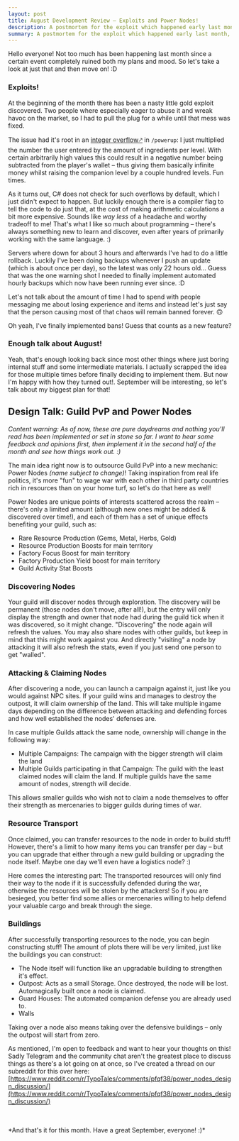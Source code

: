 ```yaml
---
layout: post
title: August Development Review – Exploits and Power Nodes!
description: A postmortem for the exploit which happened early last month, followed by a design talk for guild warfare.
summary: A postmortem for the exploit which happened early last month, followed by a design talk for guild warfare.
---
```


Hello everyone! Not too much has been happening last month since a certain event completely ruined both my plans and mood. So let's take a look at just that and then move on! :D

### Exploits!
At the beginning of the month there has been a nasty little gold exploit discovered. Two people where especially eager to abuse it and wreak havoc on the market, so I had to pull the plug for a while until that mess was fixed.

The issue had it's root in an [integer overflow🡕](https://en.wikipedia.org/wiki/Arithmetic_overflow) in `/powerup`: I just multiplied the number the user entered by the amount of ingredients per level. With certain arbitrarily high values this could result in a negative number being subtracted from the player's wallet – thus giving them basically infinite money whilst raising the companion level by a couple hundred levels. Fun times.

As it turns out, C# does not check for such overflows by default, which I just didn't expect to happen. But luckily enough there is a compiler flag to tell the code to do just that, at the cost of making arithmetic calculations a bit more expensive. Sounds like *way less* of a headache and worthy tradeoff to me! That's what I like so much about programming – there's always something new to learn and discover, even after years of primarily working with the same language. :)

Servers where down for about 3 hours and afterwards I've had to do a little rollback. Luckily I've been doing backups whenever I push an update (which is about once per day), so the latest was only 22 hours old... Guess that was the one warning shot I needed to finally implement automated hourly backups which now have been running ever since. :D

Let's not talk about the amount of time I had to spend with people messaging me about losing experience and items and instead let's just say that the person causing most of that chaos will remain banned forever. 🙃

Oh yeah, I've finally implemented bans! Guess that counts as a new feature?

### Enough talk about August!
Yeah, that's enough looking back since most other things where just boring internal stuff and some intermediate materials. I actually scrapped the idea for those multiple times before finally deciding to implement them. But now I'm happy with how they turned out!. September will be interesting, so let's talk about my biggest plan for that!

## Design Talk: Guild PvP and Power Nodes
*Content warning: As of now, these are pure daydreams and nothing you'll read has been implemented or set in stone so far. I want to hear some feedback and opinions first, then implement it in the second half of the month and see how things work out. :)*

The main idea right now is to outsource Guild PvP into a new mechanic: Power Nodes *(name subject to change)*!
Taking inspiration from real life politics, it's more "fun" to wage war with each other in third party countries rich in resources than on your home turf, so let's do that here as well!

Power Nodes are unique points of interests scattered across the realm – there's only a limited amount (although new ones might be added & discovered over time!), and each of them has a set of unique effects benefiting your guild, such as:
- Rare Resource Production (Gems, Metal, Herbs, Gold)
- Resource Production Boosts for main territory
- Factory Focus Boost for main territory
- Factory Production Yield boost for main territory
- Guild Activity Stat Boosts

### Discovering Nodes
Your guild will discover nodes through exploration. The discovery will be permanent (those nodes don't move, after all!), but the entry will only display the strength and owner that node had during the guild tick when it was discovered, so it might change. "Discovering" the node again will refresh the values. You may also share nodes with other guilds, but keep in mind that this might work against you. And directly "visiting" a node by attacking it will also refresh the stats, even if you just send one person to get "walled".

### Attacking & Claiming Nodes
After discovering a node, you can launch a campaign against it, just like you would against NPC sites.
If your guild wins and manages to destroy the outpost, it will claim ownership of the land. This will take multiple ingame days depending on the difference between attacking and defending forces and how well established the nodes' defenses are.

In case multiple Guilds attack the same node, ownership will change in the following way:
- Multiple Campaigns: The campaign with the bigger strength will claim the land
- Multiple Guilds participating in that Campaign: The guild with the least claimed nodes will claim the land. If multiple guilds have the same amount of nodes, strength will decide.

This allows smaller guilds who wish not to claim a node themselves to offer their strength as mercenaries to bigger guilds during times of war.

### Resource Transport
Once claimed, you can transfer resources to the node in order to build stuff! However, there's a limit to how many items you can transfer per day – but you can upgrade that either through a new guild building or upgrading the node itself. Maybe one day we'll even have a logistics node? :)

Here comes the interesting part: The transported resources will only find their way to the node if it is successfully defended during the war, otherwise the resources will be stolen by the attackers! So if you are besieged, you better find some allies or mercenaries willing to help defend your valuable cargo and break through the siege.

### Buildings
After successfully transporting resources to the node, you can begin constructing stuff!
The amount of plots there will be very limited, just like the buildings you can construct:
- The Node itself will function like an upgradable building to strengthen it's effect.
- Outpost: Acts as a small Storage. Once destroyed, the node will be lost. Automagically built once a node is claimed.
- Guard Houses: The automated companion defense you are already used to.
- Walls

Taking over a node also means taking over the defensive buildings – only the outpost will start from zero.

As mentioned, I'm open to feedback and want to hear your thoughts on this!
Sadly Telegram and the community chat aren't the greatest place to discuss things as there's a lot going on at once, so I've created a thread on our subreddit for this over here: [https://www.reddit.com/r/TypoTales/comments/pfqf38/power_nodes_design_discussion/](https://www.reddit.com/r/TypoTales/comments/pfqf38/power_nodes_design_discussion/) 

<br>
<br>
*And that's it for this month. Have a great September, everyone! :)*